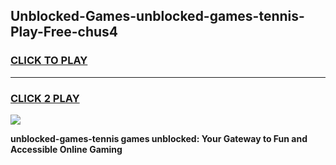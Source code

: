 
## Unblocked-Games-unblocked-games-tennis-Play-Free-chus4
<h3>
<a href="https://premium76.site?title=unblocked-games-tennis&ref=17A">CLICK TO PLAY</a></h3>
<hr>

<h3>
<a href="https://premium76.site?title=unblocked-games-tennis&ref=17A">CLICK 2 PLAY</a>
  
</h3>

<a href="https://premium76.site?title=unblocked-games-tennis&ref=17A"><img src="https://clearcache.store/games.png"></a>


**unblocked-games-tennis games unblocked: Your Gateway to Fun and Accessible Online Gaming**

